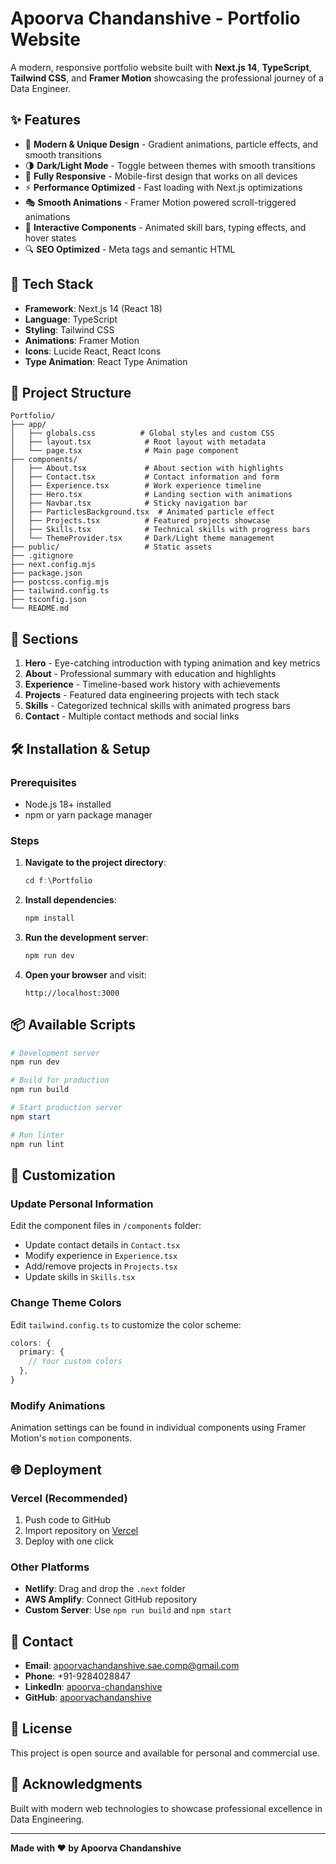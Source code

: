 # Apoorva Chandanshive - Portfolio Website

A modern, responsive portfolio website built with **Next.js 14**, **TypeScript**, **Tailwind CSS**, and **Framer Motion** showcasing the professional journey of a Data Engineer.

## ✨ Features

- 🎨 **Modern & Unique Design** - Gradient animations, particle effects, and smooth transitions
- 🌗 **Dark/Light Mode** - Toggle between themes with smooth transitions
- 📱 **Fully Responsive** - Mobile-first design that works on all devices
- ⚡ **Performance Optimized** - Fast loading with Next.js optimizations
- 🎭 **Smooth Animations** - Framer Motion powered scroll-triggered animations
- 🎯 **Interactive Components** - Animated skill bars, typing effects, and hover states
- 🔍 **SEO Optimized** - Meta tags and semantic HTML

## 🚀 Tech Stack

- **Framework**: Next.js 14 (React 18)
- **Language**: TypeScript
- **Styling**: Tailwind CSS
- **Animations**: Framer Motion
- **Icons**: Lucide React, React Icons
- **Type Animation**: React Type Animation

## 📁 Project Structure

```
Portfolio/
├── app/
│   ├── globals.css          # Global styles and custom CSS
│   ├── layout.tsx            # Root layout with metadata
│   └── page.tsx              # Main page component
├── components/
│   ├── About.tsx             # About section with highlights
│   ├── Contact.tsx           # Contact information and form
│   ├── Experience.tsx        # Work experience timeline
│   ├── Hero.tsx              # Landing section with animations
│   ├── Navbar.tsx            # Sticky navigation bar
│   ├── ParticlesBackground.tsx  # Animated particle effect
│   ├── Projects.tsx          # Featured projects showcase
│   ├── Skills.tsx            # Technical skills with progress bars
│   └── ThemeProvider.tsx     # Dark/Light theme management
├── public/                   # Static assets
├── .gitignore
├── next.config.mjs
├── package.json
├── postcss.config.mjs
├── tailwind.config.ts
├── tsconfig.json
└── README.md
```

## 🎯 Sections

1. **Hero** - Eye-catching introduction with typing animation and key metrics
2. **About** - Professional summary with education and highlights
3. **Experience** - Timeline-based work history with achievements
4. **Projects** - Featured data engineering projects with tech stack
5. **Skills** - Categorized technical skills with animated progress bars
6. **Contact** - Multiple contact methods and social links

## 🛠️ Installation & Setup

### Prerequisites
- Node.js 18+ installed
- npm or yarn package manager

### Steps

1. **Navigate to the project directory**:
   ```powershell
   cd f:\Portfolio
   ```

2. **Install dependencies**:
   ```powershell
   npm install
   ```

3. **Run the development server**:
   ```powershell
   npm run dev
   ```

4. **Open your browser** and visit:
   ```
   http://localhost:3000
   ```

## 📦 Available Scripts

```powershell
# Development server
npm run dev

# Build for production
npm run build

# Start production server
npm start

# Run linter
npm run lint
```

## 🎨 Customization

### Update Personal Information
Edit the component files in `/components` folder:
- Update contact details in `Contact.tsx`
- Modify experience in `Experience.tsx`
- Add/remove projects in `Projects.tsx`
- Update skills in `Skills.tsx`

### Change Theme Colors
Edit `tailwind.config.ts` to customize the color scheme:
```typescript
colors: {
  primary: {
    // Your custom colors
  },
}
```

### Modify Animations
Animation settings can be found in individual components using Framer Motion's `motion` components.

## 🌐 Deployment

### Vercel (Recommended)
1. Push code to GitHub
2. Import repository on [Vercel](https://vercel.com)
3. Deploy with one click

### Other Platforms
- **Netlify**: Drag and drop the `.next` folder
- **AWS Amplify**: Connect GitHub repository
- **Custom Server**: Use `npm run build` and `npm start`

## 📧 Contact

- **Email**: apoorvachandanshive.sae.comp@gmail.com
- **Phone**: +91-9284028847
- **LinkedIn**: [apoorva-chandanshive](https://linkedin.com/in/apoorva-chandanshive)
- **GitHub**: [apoorvachandanshive](https://github.com/apoorvachandanshive)

## 📄 License

This project is open source and available for personal and commercial use.

## 🙏 Acknowledgments

Built with modern web technologies to showcase professional excellence in Data Engineering.

---

**Made with ❤️ by Apoorva Chandanshive**
